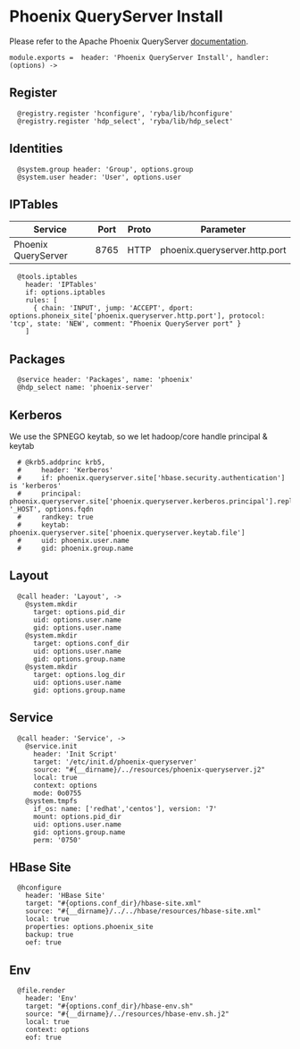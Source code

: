 
# Phoenix QueryServer Install

Please refer to the Apache Phoenix QueryServer [documentation][phoenix-doc].

    module.exports =  header: 'Phoenix QueryServer Install', handler: (options) ->

## Register

      @registry.register 'hconfigure', 'ryba/lib/hconfigure'
      @registry.register 'hdp_select', 'ryba/lib/hdp_select'

## Identities

      @system.group header: 'Group', options.group
      @system.user header: 'User', options.user

## IPTables

| Service             | Port  | Proto  | Parameter                     |
|---------------------|-------|--------|-------------------------------|
| Phoenix QueryServer | 8765  | HTTP   | phoenix.queryserver.http.port |

      @tools.iptables
        header: 'IPTables'
        if: options.iptables
        rules: [
          { chain: 'INPUT', jump: 'ACCEPT', dport: options.phoneix_site['phoenix.queryserver.http.port'], protocol: 'tcp', state: 'NEW', comment: "Phoenix QueryServer port" }
        ]

## Packages

      @service header: 'Packages', name: 'phoenix'
      @hdp_select name: 'phoenix-server'

## Kerberos

We use the SPNEGO keytab, so we let hadoop/core handle principal & keytab

      # @krb5.addprinc krb5,
      #     header: 'Kerberos'
      #     if: phoenix.queryserver.site['hbase.security.authentication'] is 'kerberos'
      #     principal: phoenix.queryserver.site['phoenix.queryserver.kerberos.principal'].replace '_HOST', options.fqdn
      #     randkey: true
      #     keytab: phoenix.queryserver.site['phoenix.queryserver.keytab.file']
      #     uid: phoenix.user.name
      #     gid: phoenix.group.name

## Layout

      @call header: 'Layout', ->
        @system.mkdir
          target: options.pid_dir
          uid: options.user.name
          gid: options.user.name
        @system.mkdir
          target: options.conf_dir
          uid: options.user.name
          gid: options.group.name
        @system.mkdir
          target: options.log_dir
          uid: options.user.name
          gid: options.group.name

## Service

      @call header: 'Service', ->
        @service.init
          header: 'Init Script'
          target: '/etc/init.d/phoenix-queryserver'
          source: "#{__dirname}/../resources/phoenix-queryserver.j2"
          local: true
          context: options
          mode: 0o0755
        @system.tmpfs
          if_os: name: ['redhat','centos'], version: '7'
          mount: options.pid_dir
          uid: options.user.name
          gid: options.group.name
          perm: '0750'

## HBase Site

      @hconfigure
        header: 'HBase Site'
        target: "#{options.conf_dir}/hbase-site.xml"
        source: "#{__dirname}/../../hbase/resources/hbase-site.xml"
        local: true
        properties: options.phoenix_site
        backup: true
        oef: true

## Env

      @file.render
        header: 'Env'
        target: "#{options.conf_dir}/hbase-env.sh"
        source: "#{__dirname}/../resources/hbase-env.sh.j2"
        local: true
        context: options
        eof: true

[phoenix-doc]: https://phoenix.apache.org/server
